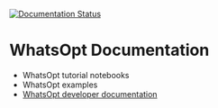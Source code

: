 [![Documentation Status](https://readthedocs.org/projects/whatsopt/badge/?version=latest)](https://whatsopt.readthedocs.io/en/latest/?badge=latest)

# WhatsOpt Documentation

* WhatsOpt tutorial notebooks
* WhatsOpt examples
* [WhatsOpt developer documentation](https://whatsopt.readthedocs.io) 
